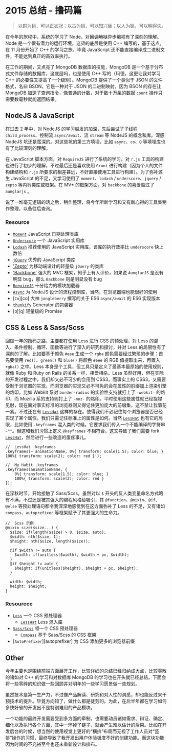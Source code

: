 2015 总结 - 撸码篇
==================

> 以铜为镜，可以正衣冠；以古为镜，可以知兴替；以人为镜，可以明得失。

在今年的旅程中，系统的学习了 Node，对~~回调地狱~~异步编程有了深刻的理解。Node 是一个很有潜力的运行环境。这货的底层是使用 C++ 编写的，基于这点，在 11 月份开始了 C++ 的学习之旅。毕竟 JavaScript 还不能直接编译成二进制文件，不能达到真正的高效率执行。

在工作的期间，又点亮了 MongoDB 数据库的技能，MongoDB 是一个基于分布式文件存储的数据库，这底层吗，也是使用 C++ 写的（玛德，这更让我对学习 C++ 的必要性又提高了一个级别）。MongoDB 提供了一个类似于 JSON 的文件格式，名曰 BSON，它是一种对于 JSON 的二进制映射，因为 BSON 的存在让 MongoDB 加速了查询指令，像普通的计数，对于数十万条的数据 `count` 操作只需要数毫秒就能返回结果。

## NodeJS & JavaScript

在过去 2 年中，对 NodeJS 的学习越发的加深，先后尝试了子线程 `child_process`、控制流 `async/await`、流 `stream` 等 NodeJS 的概念和库。深感 NodeJS 坑还是蛮深的。对这些坑的第三方填埋，比如 `async`、`co`、`Q` 等填埋库也有了比较深刻的理解。

在 JavaScript 脚本方面，对 `RequireJS` 进行了系统的学习，对 `r.js` 工具的构建也进行了初步的理解，不过最后还是喜欢使用 `Grunt` 进行构建（因为个人的文件构建结构和 `r.js` 所要求的相差甚远，不好直接使用工具进行构建）。为了弥补源生 JavaScript 的不足，又学习使用了 `moment`、`lodash` / `underscore`、`jquery` / `zepto` 等~~内裤~~类库或框架。在 MV* 的框架方面，对 `backbone` 的喜爱超过了 `aunglarjs` 。

说了一堆毫无逻辑的话之后，稍作整理，将今年所新学习和又有新心得的工具集稍作整理，以备往后查询。

### Resource

* [`Moment`][moment] JavaScript 日期处理类库
* [`Underscore`][underscore] 一个 JavaScript 实用库
* [`Lodash`][lodash] 推荐使用的 JavaScript 实用库，该库的执行效率比 `underscore` 快上数倍
* [`jQuery`][jquery] 优秀的 JavaScript 类库
* ['Zepto'][zepto] 为移动端设计的轻量级 `jQuery` 的类库
* ['Backbone'][backbone] 强大的 MVC 框架，知乎上有人评价，如果说 `AunglarJS` 是没有明显 bug，那么 `Backbone` 则是明显没有 bug
* [`RequireJS`][requirejs] 十分给力的模块加载器
* [`Async`][async] 为 NodeJS 设计的流程控制库，当然，在浏览器端也能很好的使用
* [`Co`][co] 大神 `jongleberry` 撰写的关于 ES6 `async/await` 的 ES6 实现版本
* [`thunkify`][thunkify] Generator 的包装器
* [`Q`][q] 轻量级的 Promise

## CSS & Less & Sass/Scss

回顾一年的撸码之路，主要都在使用 Less 进行 CSS 的预处理，对 Less 的混入、条件控制、循环、函数等进行了深入的研究和探讨，并对 Less 的局限性有了深刻的了解。比如要基于颜色 `#eee` 生成一个 `rgba` 颜色需要经过繁琐的步骤：首先要使用 `red()`、`green()` 和 `blue()` 将颜色 `#eee` 的 RGB 值提取出来，再置入 `rgba()` 之中。Less 本身是个工具，但工具只是定义了最基本最原始的使用规则，就像 Ruby 和 Ruby on Rails 的关系一样，相爱相杀。Less 虽然好用，但在实际的开发过程之中，我们却又必不可少的会用到 CSS3，而事实上的 CSS3，又需要受制于浏览器的实现，而浏览器的实现又必不可免的会在属性的前缀加上渲染引擎的烙印，比如 Webkit 系对 `border-radius` 的实验性支持就打上了 `-webkit-` 的烙印，而 Mozilla 系的支持则打上了 `-moz-` 的烙印。平时使用这些属性就已经捉襟见肘，现在面对事实标准的浏览器则又得记住更加庞大的前缀集，这不禁让我菊花一紧。不过还在有 [`LessHat`][lesshat] 这样的存在。使得我们不必记住每个浏览器是否已经实现了某个属性。我们只需记住标准上的属性是如何。当然 [`LessHat`][lesshat] 也有它的局限，比如使用 `.keyframes` 混入类的时候，它要求我们传入一个不能编译的字符串 `~""`。但这和我们习惯上定义 `@keyframes` 不相符合。这又导致了我们需要 fork [`LessHat`][lesshat]，然后进行一些改造的蛋疼事儿。

```
//  LessHat .keyframes
.keyframes(~'animationName, 0%{ transform: scale(1.5); color: blue; } 100%{ transform: scale(2); color: red }');

//  My Habit .keyframes
.keyframes(animationName, {
    0%{ transform: scale(1.5); color: blue; }
    100%{ transform: scale(2); color: red }
});
```

在深秋时节，开始接触了 Sass/Scss，虽然对以 `$` 开头的反人类变量命名方式略有不满，不过还是被其强大的编程风格给吸引，其 `@function`、`@mixin`、`@if`、`@else` 等预处理语句都令我深深地感觉到在这方面弥补了 Less 的不足，又有诸如 `compass`、`autoprefixer` 等框架赋予了其更强大的生命力。

```
//  Scss 示例
@mixin size($size...) {
  $size: if(length($size) > 0, $size, auto);
  $width: nth($size, 1);
  $height: nth($size, length($size));

  @if $width != auto {
    $width: if(unitless($width), $width + px, $width);
  }
  @if $height != auto {
    $height: if(unitless($height), $height + px, $height);
  }

  width: $width;
  height: $height;
}
```

### Resourece

* [`Less`][less] 一个 CSS 预处理器
    - [`LessHat`][lesshat] Less 混入库
* [`Sass/Scss`][sass-scss] 领一个 CSS 预处理器
    - [`Compass`][compass] 基于 Sass/Scss 的 CSS 框架
* [`AutoPrefixer`][autoprefixer] 为 CSS 添加更多的浏览器前缀

## Other

今年主要也是围绕前端方面展开工作，比较详细的总结已经归纳成大点，比较零散的诸如对 C++ 的学习和对数据库 MongoDB 的学习也在开头就已经总结。下面会将一些零碎的知识做一些回顾并对明年的一些学习愿景做一些规划。

虽然技术是第一生产力，不过像产品解读、研究和对人性的洞悉，却也能反过来干预技术的提升。毕竟方向错了，做什么都是徒劳的。为此，在后半年都在学习如何多快好省的开发出不是特别难用的产品模块。

一个功能的最终开发需要受到多方面的牵制，也需要动员诸如需求、辩证、确定、细化以及执行各个方面，其中一环掉了链子，就会产生难以估计的后果。比如在开发后台的时候，想当然的使用视觉上更好的“横排”布局而无视了工作人员对“竖排”操作的习惯，最终导致了我开发出用户体验极度不好的创建功能。而这块功能因为时间的不充裕至今也还未重新设计和排布。



[moment]: http://momentjs.com/
[underscore]: http://underscorejs.org/
[lodash]: https://lodash.com/
[jquery]: http://jquery.com/
[zepto]: http://zeptojs.com/
[backbone]: http://backbonejs.org/
[requirejs]: http://requirejs.org/
[async]: https://github.com/caolan/async
[thunkify]: https://www.npmjs.com/package/thunkify

[sass-scss]: http://sass-lang.com/
[less]: http://lesscss.org/
[lesshat]: http://lesshat.madebysource.com/
[compass]: http://compass-style.org/